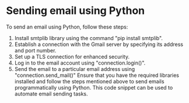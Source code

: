 # Sending email using Python
To send an email using Python,  follow these steps:

1. Install smtplib library using      the command "pip install           smtplib".
2. Establish a connection with the    Gmail server by specifying its     address and port number.
3. Set up a TLS connection for        enhanced security.
4. Log in to the email account        using "connection.login()".
5. Send the email to a particular     email address using               "connection.send_mail()"       Ensure that you have the   required libraries installed and follow the steps mentioned above to send emails programmatically using Python. This code snippet can be used to automate email sending tasks.

